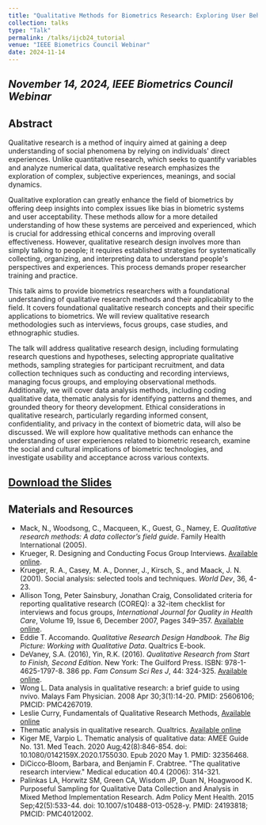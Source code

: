 ```yaml
---
title: "Qualitative Methods for Biometrics Research: Exploring User Behavior and System Design"
collection: talks
type: "Talk"
permalink: /talks/ijcb24_tutorial
venue: "IEEE Biometrics Council Webinar"
date: 2024-11-14
---
```


*November 14, 2024, IEEE Biometrics Council Webinar*  
---

## Abstract
Qualitative research is a method of inquiry aimed at gaining a deep understanding of social phenomena by relying on individuals' direct experiences. Unlike quantitative research, which seeks to quantify variables and analyze numerical data, qualitative research emphasizes the exploration of complex, subjective experiences, meanings, and social dynamics. 

Qualitative exploration can greatly enhance the field of biometrics by offering deep insights into complex issues like bias in biometric systems and user acceptability. These methods allow for a more detailed understanding of how these systems are perceived and experienced, which is crucial for addressing ethical concerns and improving overall effectiveness. However, qualitative research design involves more than simply talking to people; it requires established strategies for systematically collecting, organizing, and interpreting data to understand people's perspectives and experiences. This process demands proper researcher training and practice.

This talk aims to provide biometrics researchers with a foundational understanding of qualitative research methods and their applicability to the field. It covers foundational qualitative research concepts and their specific applications to biometrics. We will review qualitative research methodologies such as interviews, focus groups, case studies, and ethnographic studies. 

The talk will address qualitative research design, including formulating research questions and hypotheses, selecting appropriate qualitative methods, sampling strategies for participant recruitment, and data collection techniques such as conducting and recording interviews, managing focus groups, and employing observational methods. Additionally, we will cover data analysis methods, including coding qualitative data, thematic analysis for identifying patterns and themes, and grounded theory for theory development. Ethical considerations in qualitative research, particularly regarding informed consent, confidentiality, and privacy in the context of biometric data, will also be discussed. We will explore how qualitative methods can enhance the understanding of user experiences related to biometric research, examine the social and cultural implications of biometric technologies, and investigate usability and acceptance across various contexts.

## [Download the Slides](https://usfedu-my.sharepoint.com/:b:/g/personal/tjneal_usf_edu/EYVv8Bx8OPNOjLsnHm6q0zgBz3haqiy1dmS-q7Ch8zKxWA?e=Xqq5Pq)

## Materials and Resources

- Mack, N., Woodsong, C., Macqueen, K., Guest, G., Namey, E. _Qualitative research methods: A data collector’s field guide_. Family Health International (2005).
- Krueger, R. Designing and Conducting Focus Group Interviews. [Available online](https://www.eiu.edu/ihec/Krueger-FocusGroupInterviews.pdf).
- Krueger, R. A., Casey, M. A., Donner, J., Kirsch, S., and Maack, J. N. (2001). Social analysis: selected tools and techniques. _World Dev_, 36, 4-23.
- Allison Tong, Peter Sainsbury, Jonathan Craig, Consolidated criteria for reporting qualitative research (COREQ): a 32-item checklist for interviews and focus groups, _International Journal for Quality in Health Care_, Volume 19, Issue 6, December 2007, Pages 349–357. [Available online](https://doi.org/10.1093/intqhc/mzm042).
- Eddie T. Accomando. _Qualitative Research Design Handbook. The Big Picture: Working with Qualitative Data_. Qualtrics E-book.
- DeVaney, S.A. (2016), Yin, R.K. (2016). _Qualitative Research from Start to Finish, Second Edition_. New York: The Guilford Press. ISBN: 978-1-4625-1797-8. 386 pp. _Fam Consum Sci Res J_, 44: 324-325. [Available online](https://doi.org/10.1111/fcsr.12144).
- Wong L. Data analysis in qualitative research: a brief guide to using nvivo. Malays Fam Physician. 2008 Apr 30;3(1):14-20. PMID: 25606106; PMCID: PMC4267019.
- Leslie Curry, Fundamentals of Qualitative Research Methods, [Available online](https://www.youtube.com/watch?v=wbdN_sLWl88&list=PLqHnHG5X2PXCsCMyN3_EzugAF7GKN2poQ)
- Thematic analysis in qualitative research. Qualtrics. [Available online](https://www.qualtrics.com/experience-management/research/thematic-analysis-in-qualitative-research/)
- Kiger ME, Varpio L. Thematic analysis of qualitative data: AMEE Guide No. 131. Med Teach. 2020 Aug;42(8):846-854. doi: 10.1080/0142159X.2020.1755030. Epub 2020 May 1. PMID: 32356468.
- DiCicco‐Bloom, Barbara, and Benjamin F. Crabtree. "The qualitative research interview." Medical education 40.4 (2006): 314-321.
- Palinkas LA, Horwitz SM, Green CA, Wisdom JP, Duan N, Hoagwood K. Purposeful Sampling for Qualitative Data Collection and Analysis in Mixed Method Implementation Research. Adm Policy Ment Health. 2015 Sep;42(5):533-44. doi: 10.1007/s10488-013-0528-y. PMID: 24193818; PMCID: PMC4012002.
